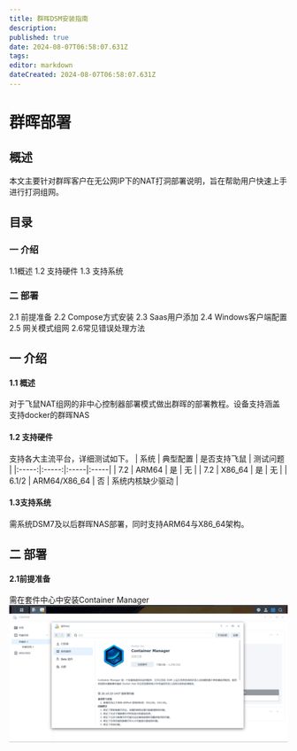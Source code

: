```yaml
---
title: 群晖DSM安装指南
description: 
published: true
date: 2024-08-07T06:58:07.631Z
tags: 
editor: markdown
dateCreated: 2024-08-07T06:58:07.631Z
---
```


# 群晖部署
## 概述
本文主要针对群晖客户在无公网IP下的NAT打洞部署说明，旨在帮助用户快速上手进行打洞组网。
## 目录
### 一 介绍
1.1概述
1.2 支持硬件
1.3 支持系统
### 二 部署
2.1 前提准备
2.2 Compose方式安装
2.3 Saas用户添加
2.4 Windows客户端配置
2.5 网关模式组网
2.6常见错误处理方法

## 一 介绍
#### 1.1 概述
对于飞鼠NAT组网的非中心控制器部署模式做出群晖的部署教程。设备支持涵盖支持docker的群晖NAS
#### 1.2 支持硬件
支持各大主流平台，详细测试如下。
| 系统 | 典型配置 | 是否支持飞鼠 | 测试问题 |
|:-----:|:-----:|:-----|:-----|
| 7.2 | ARM64 | 是 | 无 |
| 7.2 | X86_64 | 是 | 无 |
| 6.1/2 | ARM64/X86_64 | 否 | 系统内核缺少驱动 |

#### 1.3支持系统
需系统DSM7及以后群晖NAS部署，同时支持ARM64与X86_64架构。

## 二 部署
#### 2.1前提准备
需在套件中心中安装Container Manager
![图片1.png](/图片1.png)